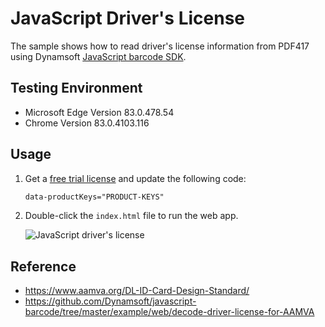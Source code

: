 # JavaScript Driver's License
The sample shows how to read driver's license information from PDF417 using Dynamsoft [JavaScript barcode SDK](https://www.dynamsoft.com/Products/barcode-recognition-javascript.aspx).

## Testing Environment
- Microsoft Edge Version 83.0.478.54
- Chrome Version 83.0.4103.116

## Usage
1. Get a [free trial license](https://www.dynamsoft.com/CustomerPortal/Portal/Triallicense.aspx) and update the following code:

    ```html
    data-productKeys="PRODUCT-KEYS"
    ```
    
2. Double-click the `index.html` file to run the web app. 

    ![JavaScript driver's license](https://www.dynamsoft.com/codepool/wp-content/uploads/2020/06/javascript-driver-license.png)

## Reference
- https://www.aamva.org/DL-ID-Card-Design-Standard/
- https://github.com/Dynamsoft/javascript-barcode/tree/master/example/web/decode-driver-license-for-AAMVA
